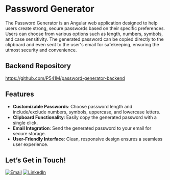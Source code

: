 # Password Generator

The Password Generator is an Angular web application designed to help users create strong, secure passwords based on their specific preferences. Users can choose from various options such as length, numbers, symbols, and case sensitivity. The generated password can be copied directly to the clipboard and even sent to the user's email for safekeeping, ensuring the utmost security and convenience.

## Backend Repository

https://github.com/P541M/password-generator-backend

## Features

- **Customizable Passwords**: Choose password length and include/exclude numbers, symbols, uppercase, and lowercase letters.
- **Clipboard Functionality**: Easily copy the generated password with a single click.
- **Email Integration**: Send the generated password to your email for secure storage.
- **User-Friendly Interface**: Clean, responsive design ensures a seamless user experience.

## Let’s Get in Touch!

[![Email](https://img.shields.io/badge/Email-D14836?style=for-the-badge&logo=gmail&logoColor=white)](mailto:your-email@example.com)
[![LinkedIn](https://img.shields.io/badge/LinkedIn-0A66C2?style=for-the-badge&logo=linkedin&logoColor=white)](https://www.linkedin.com/in/your-linkedin-profile)
